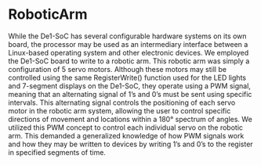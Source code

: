 # RoboticArm
While the De1-SoC has several configurable hardware systems on its own board, the processor may be used as an intermediary interface between a Linux-based operating system and other electronic devices. We employed the De1-SoC board to write to a robotic arm. This robotic arm was simply a configuration of 5 servo motors. Although these motors may still be controlled using the same RegisterWrite() function used for the LED lights and 7-segment displays on the De1-SoC, they operate using a PWM signal, meaning that an alternating signal of 1’s and 0’s must be sent using specific intervals. This alternating signal controls the positioning of each servo motor in the robotic arm system, allowing the user to control specific directions of movement and locations within a 180° spectrum of angles. 
We utilized this PWM concept to control each individual servo on the robotic arm. This demanded a generalized knowledge of how PWM signals work and how they may be written to devices by writing 1’s and 0’s to the register in specified segments of time. 

